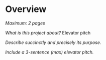 # Overview

*Maximum: 2 pages*

*What is this project about?*
Elevator pitch

*Describe succinctly and precisely its purpose.*

*Include a 3-sentence (max) elevator pitch.*

